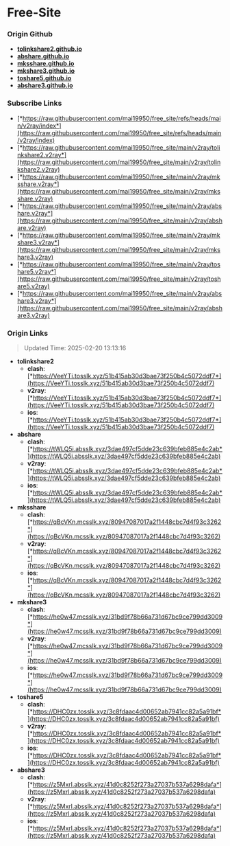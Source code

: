 # Free-Site

### Origin Github

- [**tolinkshare2.github.io**](https://github.com/tolinkshare2/tolinkshare2.github.io)
- [**abshare.github.io**](https://github.com/abshare/abshare.github.io)
- [**mksshare.github.io**](https://github.com/mksshare/mksshare.github.io)
- [**mkshare3.github.io**](https://github.com/mkshare3/mkshare3.github.io)
- [**toshare5.github.io**](https://github.com/toshare5/toshare5.github.io)
- [**abshare3.github.io**](https://github.com/abshare3/abshare3.github.io)

### Subscribe Links

- [*https://raw.githubusercontent.com/mai19950/free_site/refs/heads/main/v2ray/index*](https://raw.githubusercontent.com/mai19950/free_site/refs/heads/main/v2ray/index)
- [*https://raw.githubusercontent.com/mai19950/free_site/main/v2ray/tolinkshare2.v2ray*](https://raw.githubusercontent.com/mai19950/free_site/main/v2ray/tolinkshare2.v2ray)
- [*https://raw.githubusercontent.com/mai19950/free_site/main/v2ray/mksshare.v2ray*](https://raw.githubusercontent.com/mai19950/free_site/main/v2ray/mksshare.v2ray)
- [*https://raw.githubusercontent.com/mai19950/free_site/main/v2ray/abshare.v2ray*](https://raw.githubusercontent.com/mai19950/free_site/main/v2ray/abshare.v2ray)
- [*https://raw.githubusercontent.com/mai19950/free_site/main/v2ray/mkshare3.v2ray*](https://raw.githubusercontent.com/mai19950/free_site/main/v2ray/mkshare3.v2ray)
- [*https://raw.githubusercontent.com/mai19950/free_site/main/v2ray/toshare5.v2ray*](https://raw.githubusercontent.com/mai19950/free_site/main/v2ray/toshare5.v2ray)
- [*https://raw.githubusercontent.com/mai19950/free_site/main/v2ray/abshare3.v2ray*](https://raw.githubusercontent.com/mai19950/free_site/main/v2ray/abshare3.v2ray)

### Origin Links

> Updated Time: 2025-02-20 13:13:16

- **tolinkshare2**
  - **clash**: [*https://VeeYTi.tosslk.xyz/51b415ab30d3bae73f250b4c5072ddf7*](https://VeeYTi.tosslk.xyz/51b415ab30d3bae73f250b4c5072ddf7)
  - **v2ray**: [*https://VeeYTi.tosslk.xyz/51b415ab30d3bae73f250b4c5072ddf7*](https://VeeYTi.tosslk.xyz/51b415ab30d3bae73f250b4c5072ddf7)
  - **ios**: [*https://VeeYTi.tosslk.xyz/51b415ab30d3bae73f250b4c5072ddf7*](https://VeeYTi.tosslk.xyz/51b415ab30d3bae73f250b4c5072ddf7)
- **abshare**
  - **clash**: [*https://tWLQ5i.absslk.xyz/3dae497cf5dde23c639bfeb885e4c2ab*](https://tWLQ5i.absslk.xyz/3dae497cf5dde23c639bfeb885e4c2ab)
  - **v2ray**: [*https://tWLQ5i.absslk.xyz/3dae497cf5dde23c639bfeb885e4c2ab*](https://tWLQ5i.absslk.xyz/3dae497cf5dde23c639bfeb885e4c2ab)
  - **ios**: [*https://tWLQ5i.absslk.xyz/3dae497cf5dde23c639bfeb885e4c2ab*](https://tWLQ5i.absslk.xyz/3dae497cf5dde23c639bfeb885e4c2ab)
- **mksshare**
  - **clash**: [*https://qBcVKn.mcsslk.xyz/80947087017a2f1448cbc7d4f93c3262*](https://qBcVKn.mcsslk.xyz/80947087017a2f1448cbc7d4f93c3262)
  - **v2ray**: [*https://qBcVKn.mcsslk.xyz/80947087017a2f1448cbc7d4f93c3262*](https://qBcVKn.mcsslk.xyz/80947087017a2f1448cbc7d4f93c3262)
  - **ios**: [*https://qBcVKn.mcsslk.xyz/80947087017a2f1448cbc7d4f93c3262*](https://qBcVKn.mcsslk.xyz/80947087017a2f1448cbc7d4f93c3262)
- **mkshare3**
  - **clash**: [*https://he0w47.mcsslk.xyz/31bd9f78b66a731d67bc9ce799dd3009*](https://he0w47.mcsslk.xyz/31bd9f78b66a731d67bc9ce799dd3009)
  - **v2ray**: [*https://he0w47.mcsslk.xyz/31bd9f78b66a731d67bc9ce799dd3009*](https://he0w47.mcsslk.xyz/31bd9f78b66a731d67bc9ce799dd3009)
  - **ios**: [*https://he0w47.mcsslk.xyz/31bd9f78b66a731d67bc9ce799dd3009*](https://he0w47.mcsslk.xyz/31bd9f78b66a731d67bc9ce799dd3009)
- **toshare5**
  - **clash**: [*https://DHC0zx.tosslk.xyz/3c8fdaac4d00652ab7941cc82a5a91bf*](https://DHC0zx.tosslk.xyz/3c8fdaac4d00652ab7941cc82a5a91bf)
  - **v2ray**: [*https://DHC0zx.tosslk.xyz/3c8fdaac4d00652ab7941cc82a5a91bf*](https://DHC0zx.tosslk.xyz/3c8fdaac4d00652ab7941cc82a5a91bf)
  - **ios**: [*https://DHC0zx.tosslk.xyz/3c8fdaac4d00652ab7941cc82a5a91bf*](https://DHC0zx.tosslk.xyz/3c8fdaac4d00652ab7941cc82a5a91bf)
- **abshare3**
  - **clash**: [*https://z5Mxrl.absslk.xyz/41d0c8252f273a27037b537a6298dafa*](https://z5Mxrl.absslk.xyz/41d0c8252f273a27037b537a6298dafa)
  - **v2ray**: [*https://z5Mxrl.absslk.xyz/41d0c8252f273a27037b537a6298dafa*](https://z5Mxrl.absslk.xyz/41d0c8252f273a27037b537a6298dafa)
  - **ios**: [*https://z5Mxrl.absslk.xyz/41d0c8252f273a27037b537a6298dafa*](https://z5Mxrl.absslk.xyz/41d0c8252f273a27037b537a6298dafa)
